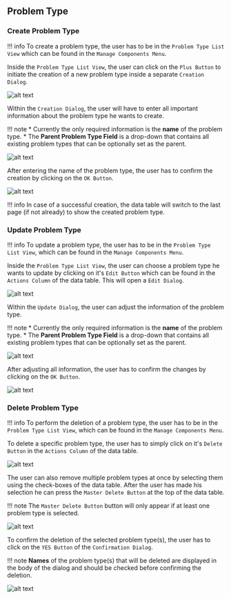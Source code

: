## Problem Type 
### Create Problem Type

!!! info 
    To create a problem type, the user has to be in the ``Problem Type List View`` which can be found in the ``Manage Components Menu``.
	
Inside the ``Problem Type List View``, the user can click on the ``Plus Button`` to initiate the creation of a new problem type inside a separate ``Creation Dialog``.

![alt text](../images/problem_type/Create_Problem_Type_-_Step_1.PNG "Open creation dialog")

Within the ``Creation Dialog``, the user will have to enter all important information about the problem type he wants to create.

!!! note 
    * Currently the only required information is the **name** of the problem type.
	* The **Parent Problem Type Field** is a drop-down that contains all existing problem types that can be optionally set as the parent.
	
![alt text](../images/problem_type/Create_Problem_Type_-_Step_2.PNG "Structure of creation dialog")
	
After entering the name of the problem type, the user has to confirm the creation by clicking on the ``OK Button``.

![alt text](../images/problem_type/Create_Problem_Type_-_Step_3.PNG "Confirm creation")

!!! info 
    In case of a successful creation, the data table will switch to the last page (if not already) to show the created problem type.
	
### Update Problem Type

!!! info 
    To update a problem type, the user has to be in the ``Problem Type List View``, which can be found in the ``Manage Components Menu``.
	
Inside the ``Problem Type List View``, the user can choose a problem type he wants to update by clicking on it's ``Edit Button`` which can be found in the ``Actions Column`` of the data table.
This will open a ``Edit Dialog``.

![alt text](../images/problem_type/Update_Problem_Type_-_Step_1.PNG "Open update dialog")

Within the ``Update Dialog``, the user can adjust the information of the problem type.

!!! note 
    * Currently the only required information is the **name** of the problem type.
	* The **Parent Problem Type Field** is a drop-down that contains all existing problem types that can be optionally set as the parent.
	
![alt text](../images/problem_type/Update_Problem_Type_-_Step_2.PNG "Structure of update dialog")
	
After adjusting all information, the user has to confirm the changes by clicking on the ``OK Button``.

![alt text](../images/problem_type/Update_Problem_Type_-_Step_3.PNG "Confirm update")

### Delete Problem Type

!!! info 
    To perform the deletion of a problem type, the user has to be in the ``Problem Type List View``, which can be found in the ``Manage Components Menu``.
	
To delete a specific problem type, the user has to simply click on it's ``Delete Button`` in the ``Actions Column`` of the data table.

![alt text](../images/problem_type/Delete_Problem_Type_-_Step_1.1.PNG "Delete single problem type")

The user can also remove multiple problem types at once by selecting them using the check-boxes of the data table. After the user has made his selection he can press the ``Master Delete Button`` at the top of the data table.

!!! note 
    The ``Master Delete Button`` button will only appear if at least one problem type is selected.
	
![alt text](../images/problem_type/Delete_Problem_Type_-_Step_1.2.PNG "Delete multiple problem types")
	
To confirm the deletion of the selected problem type(s), the user has to click on the ``YES Button`` of the ``Confirmation Dialog``.

!!! note 
    **Names** of the problem type(s) that will be deleted are displayed in the body of the dialog and should be checked before confirming the deletion.

![alt text](../images/problem_type/Delete_Problem_Type_-_Step_2.PNG "Confirm deletion")